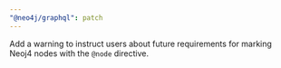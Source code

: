 ```yaml
---
"@neo4j/graphql": patch
---
```


Add a warning to instruct users about future requirements for marking Neoj4 nodes with the `@node` directive.
